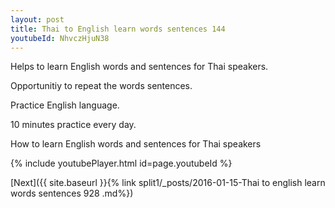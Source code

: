 ```yaml
---
layout: post
title: Thai to English learn words sentences 144 
youtubeId: NhvczHjuN38
---
```

 
 
Helps to learn English words and sentences for Thai speakers.

Opportunitiy to repeat the words sentences. 

Practice English language. 
 
10 minutes practice every day. 
 
How to learn English words and sentences for Thai speakers 
 
{% include youtubePlayer.html id=page.youtubeId %}
 
 
[Next]({{ site.baseurl }}{% link  split1/_posts/2016-01-15-Thai to english learn words sentences 928 .md%})
 

